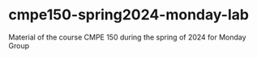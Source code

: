 # cmpe150-spring2024-monday-lab
Material of the course CMPE 150 during the spring of 2024 for Monday Group
